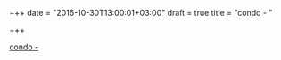 +++
date = "2016-10-30T13:00:01+03:00"
draft = true
title = "condo -  "

+++

<p><a href="https://t.co/21WxLjhg9Q">condo -  </a></p>
